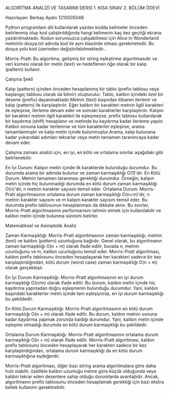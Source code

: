 ALGORİTMA ANALİZİ VE TASARIMI DERSİ 1. KISA SINAV 2. BÖLÜM ÖDEVİ

Hazırlayan: Berkay Aydın 1210505048

Python programlam dili kullanılarak yazılan kodda kelimeler önceden belirlenmiş olup kod çalıştırıldığında hangi kelimenin kaç kez geçtiği ekrana yazdırılmaktadır.
Kodun sorunsuzca çalışabilmesi için Alice in Wonderland metninin dosya.txt adında kod ile aynı klasörde olması gerekmetedir. Bu dosya yolu kod üzerinden değiştirilebilmektedir..



Morris-Pratt:
Bu algoritma, gelişmiş bir string eşleştirme algoritmasıdır ve veri kümesi olarak bir metin (text) ve hedeflenen öğe olarak bir kalıp (pattern) kullanır.

Çalışma Şekli

Kalıp (pattern) içinden önceden hesaplanmış bir tablo (prefix tablosu veya başlangıç tablosu olarak da bilinir) oluşturulur. Tablo, kalıbın içindeki özel bir desene (prefix) dayanmaktadır.Metnin (text) başından itibaren ilerlenir ve kalıp (pattern) ile karşılaştırılır. Eğer kalıbın bir karakteri metnin ilgili karakteri ile eşleşirse, ilerleme devam eder ve sonraki karakterler karşılaştırılır. Kalıpın bir karakteri metnin ilgili karakteri ile eşleşmezse, prefix tablosu kullanılarak bir kaydırma (shift) hesaplanır ve metinde bu kaydırma kadar ilerleme yapılır. Kalıbın sonuna kadar ilerlenirse ve tüm karakterler eşleşirse, arama tamamlanmıştır ve kalıp metin içinde bulunmuştur.Arama, kalıp bulunana kadar yukarıdaki adımları tekrarlar veya metin tamamen taranıncaya kadar devam eder.



Çalışma zamanı analizi için, en iyi, en kötü ve ortalama sınırlar aşağıdaki gibi belirlenebilir:

En İyi Durum: Kalıpın metin içinde ilk karakterde bulunduğu durumdur. Bu durumda arama bir adımda bulunur ve zaman karmaşıklığı O(1)'dir.
En Kötü Durum: Metnin tamamen taranması gerektiği durumdur. Örneğin, kalıpın metin içinde hiç bulunmadığı durumda en kötü durum zaman karmaşıklığı O(n)'dir, n metnin karakter sayısını temsil eder.
Ortalama Durum: Morris-Pratt algoritmasının ortalama durum zaman karmaşıklığı O(n+m)'dir, n metnin karakter sayısını ve m kalıpın karakter sayısını temsil eder. Bu durumda prefix tablosunun hesaplanması da dikkate alınır.
Bu sınırlar, Morris-Pratt algoritmasının performansını tahmin etmek için kullanılabilir ve kalıbın metin içinde bulunma süresini belirler.



Matematiksel ve Asimptotik Analiz

Zaman Karmaşıklığı: Morris-Pratt algoritmasının zaman karmaşıklığı, metnin (text) ve kalıbın (pattern) uzunluğuna bağlıdır. Genel olarak, bu algoritmanın zaman karmaşıklığı O(n + m) olarak ifade edilir, burada n, metnin uzunluğunu ve m, kalıbın uzunluğunu temsil eder. Morris-Pratt algoritması, kalıbın prefix tablosunu önceden hesaplayarak her karakteri sadece bir kez karşılaştırdığından, kötü durum (worst case) zaman karmaşıklığı O(n + m) olarak gerçekleşir.

En İyi Durum Karmaşıklığı: Morris-Pratt algoritmasının en iyi durum karmaşıklığı O(n/m) olarak ifade edilir. Bu durum, kalıbın metin içinde hiç kaydırma yapmadan doğru eşleşmenin bulunduğu durumdur. Yani, kalıbın başındaki karakterler metin içinde tam eşleşiyorsa, en iyi durum karmaşıklığı bu şekildedir.

En Kötü Durum Karmaşıklığı: Morris-Pratt algoritmasının en kötü durum karmaşıklığı O(n + m) olarak ifade edilir. Bu durum, kalıbın metnin sonuna kadar kaydırma yapmak zorunda kaldığı durumdur. Yani, kalıbın metin içinde eşleşme olmadığı durumda en kötü durum karmaşıklığı bu şekildedir.

Ortalama Durum Karmaşıklığı: Morris-Pratt algoritmasının ortalama durum karmaşıklığı O(n + m) olarak ifade edilir. Morris-Pratt algoritması, kalıbın prefix tablosunu önceden hesaplayarak her karakteri sadece bir kez karşılaştırdığından, ortalama durum karmaşıklığı da en kötü durum karmaşıklığına eşdeğerdir.

Morris-Pratt algoritması, diğer bazı string arama algoritmalara göre daha hızlı olabilir, özellikle kalıbın uzunluğu metne göre küçük olduğunda veya kalıbın tekrar eden desenlere sahip olduğu durumlarda avantajlıdır. Ancak, algoritmanın prefix tablosunu önceden hesaplamak gerektiği için bazı ekstra bellek kullanımı gerektirebilir.
